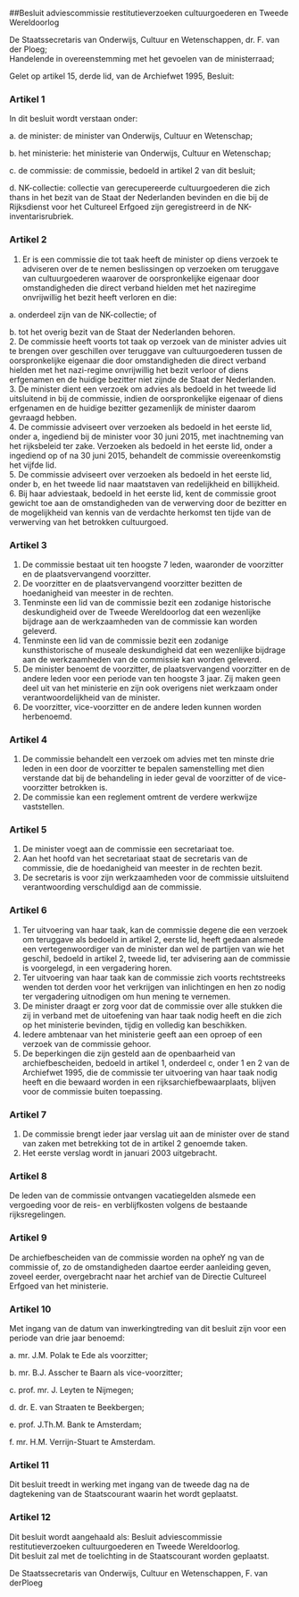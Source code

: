 <meta http-equiv='Content-Type' content='text/html; charset=utf-8' />

##Besluit adviescommissie restitutieverzoeken cultuurgoederen en Tweede Wereldoorlog

De Staatssecretaris van Onderwijs, Cultuur en Wetenschappen, dr. F. van der Ploeg;  
Handelende in overeenstemming met het gevoelen van de ministerraad;

Gelet op artikel 15, derde lid, van de Archiefwet 1995,
Besluit:    

### Artikel  1  

In dit besluit wordt verstaan onder: 

a. de minister: de minister van Onderwijs, Cultuur en Wetenschap;  

b. het ministerie: het ministerie van Onderwijs, Cultuur en Wetenschap;  

c. de commissie: de commissie, bedoeld in artikel 2 van dit besluit;  

d. NK-collectie: collectie van gerecupereerde cultuurgoederen die zich thans in het bezit van de Staat der Nederlanden bevinden en die bij de Rijksdienst voor het Cultureel Erfgoed zijn geregistreerd in de NK-inventarisrubriek.    

### Artikel  2  

1.  Er is een commissie die tot taak heeft de minister op diens verzoek te adviseren over de te nemen beslissingen op verzoeken om teruggave van cultuurgoederen waarover de oorspronkelijke eigenaar door omstandigheden die direct verband hielden met het naziregime onvrijwillig het bezit heeft verloren en die: 

a. onderdeel zijn van de NK-collectie; of  

b. tot het overig bezit van de Staat der Nederlanden behoren.     
2.  De commissie heeft voorts tot taak op verzoek van de minister advies uit te brengen over geschillen over teruggave van cultuurgoederen tussen de oorspronkelijke eigenaar die door omstandigheden die direct verband hielden met het nazi-regime onvrijwillig het bezit verloor of diens erfgenamen en de huidige bezitter niet zijnde de Staat der Nederlanden.   
3.  De minister dient een verzoek om advies als bedoeld in het tweede lid uitsluitend in bij de commissie, indien de oorspronkelijke eigenaar of diens erfgenamen en de huidige bezitter gezamenlijk de minister daarom gevraagd hebben.   
4.  De commissie adviseert over verzoeken als bedoeld in het eerste lid, onder a, ingediend bij de minister voor 30 juni 2015, met inachtneming van het rijksbeleid ter zake. Verzoeken als bedoeld in het eerste lid, onder a ingediend op of na 30 juni 2015, behandelt de commissie overeenkomstig het vijfde lid.   
5.  De commissie adviseert over verzoeken als bedoeld in het eerste lid, onder b, en het tweede lid naar maatstaven van redelijkheid en billijkheid.   
6.  Bij haar adviestaak, bedoeld in het eerste lid, kent de commissie groot gewicht toe aan de omstandigheden van de verwerving door de bezitter en de mogelijkheid van kennis van de verdachte herkomst ten tijde van de verwerving van het betrokken cultuurgoed.   

### Artikel  3  

1.  De commissie bestaat uit ten hoogste 7 leden, waaronder de voorzitter en de plaatsvervangend voorzitter.   
2.  De voorzitter en de plaatsvervangend voorzitter bezitten de hoedanigheid van meester in de rechten.   
3.  Tenminste een lid van de commissie bezit een zodanige historische deskundigheid over de Tweede Wereldoorlog dat een wezenlijke bijdrage aan de werkzaamheden van de commissie kan worden geleverd.   
4.  Tenminste een lid van de commissie bezit een zodanige kunsthistorische of museale deskundigheid dat een wezenlijke bijdrage aan de werkzaamheden van de commissie kan worden geleverd.   
5.  De minister benoemt de voorzitter, de plaatsvervangend voorzitter en de andere leden voor een periode van ten hoogste 3 jaar. Zij maken geen deel uit van het ministerie en zijn ook overigens niet werkzaam onder verantwoordelijkheid van de minister.   
6.  De voorzitter, vice-voorzitter en de andere leden kunnen worden herbenoemd.   

### Artikel  4  

1.  De commissie behandelt een verzoek om advies met ten minste drie leden in een door de voorzitter te bepalen samenstelling met dien verstande dat bij de behandeling in ieder geval de voorzitter of de vice-voorzitter betrokken is.   
2.  De commissie kan een reglement omtrent de verdere werkwijze vaststellen.   

### Artikel  5  

1.  De minister voegt aan de commissie een secretariaat toe.   
2.  Aan het hoofd van het secretariaat staat de secretaris van de commissie, die de hoedanigheid van meester in de rechten bezit.   
3.  De secretaris is voor zijn werkzaamheden voor de commissie uitsluitend verantwoording verschuldigd aan de commissie.   

### Artikel  6  

1.  Ter uitvoering van haar taak, kan de commissie degene die een verzoek om teruggave als bedoeld in artikel 2, eerste lid, heeft gedaan alsmede een vertegenwoordiger van de minister dan wel de partijen van wie het geschil, bedoeld in artikel 2, tweede lid, ter advisering aan de commissie is voorgelegd, in een vergadering horen.   
2.  Ter uitvoering van haar taak kan de commissie zich voorts rechtstreeks wenden tot derden voor het verkrijgen van inlichtingen en hen zo nodig ter vergadering uitnodigen om hun mening te vernemen.   
3.  De minister draagt er zorg voor dat de commissie over alle stukken die zij in verband met de uitoefening van haar taak nodig heeft en die zich op het ministerie bevinden, tijdig en volledig kan beschikken.   
4.  Iedere ambtenaar van het ministerie geeft aan een oproep of een verzoek van de commissie gehoor.   
5.  De beperkingen die zijn gesteld aan de openbaarheid van archiefbescheiden, bedoeld in artikel 1, onderdeel c, onder 1 en 2 van de Archiefwet 1995, die de commissie ter uitvoering van haar taak nodig heeft en die bewaard worden in een rijksarchiefbewaarplaats, blijven voor de commissie buiten toepassing.   

### Artikel  7  

1.  De commissie brengt ieder jaar verslag uit aan de minister over de stand van zaken met betrekking tot de in artikel 2 genoemde taken.   
2.  Het eerste verslag wordt in januari 2003 uitgebracht.   

### Artikel  8  

De leden van de commissie ontvangen vacatiegelden alsmede een vergoeding voor de reis- en verblijfkosten volgens de bestaande rijksregelingen.  

### Artikel  9  

De archiefbescheiden van de commissie worden na opheY ng van de commissie of, zo de omstandigheden daartoe eerder aanleiding geven, zoveel eerder, overgebracht naar het archief van de Directie Cultureel Erfgoed van het ministerie.  

### Artikel  10  

Met ingang van de datum van inwerkingtreding van dit besluit zijn voor een periode van drie jaar benoemd: 

a. mr. J.M. Polak te Ede als voorzitter;  

b. mr. B.J. Asscher te Baarn als vice-voorzitter;  

c. prof. mr. J. Leyten te Nijmegen;  

d. dr. E. van Straaten te Beekbergen;  

e. prof. J.Th.M. Bank te Amsterdam;  

f. mr. H.M. Verrijn-Stuart te Amsterdam.    

### Artikel  11  

Dit besluit treedt in werking met ingang van de tweede dag na de dagtekening van de Staatscourant waarin het wordt geplaatst.  

### Artikel  12  

Dit besluit wordt aangehaald als: Besluit adviescommissie restitutieverzoeken cultuurgoederen en Tweede Wereldoorlog.  
Dit besluit zal met de toelichting in de Staatscourant worden geplaatst.  

De 
Staatssecretaris van Onderwijs, Cultuur en Wetenschappen, 
F. van derPloeg   
